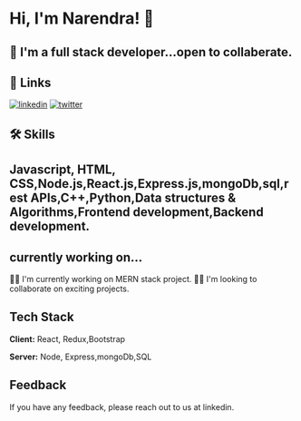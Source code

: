 
# Hi, I'm Narendra! 👋


## 🚀 I'm a full stack developer...open to collaberate.


## 🔗 Links
<!-- [![portfolio](https://img.shields.io/badge/my_portfolio-000?style=for-the-badge&logo=ko-fi&logoColor=white)](https://katherinempeterson.com/) -->
[![linkedin](https://img.shields.io/badge/linkedin-0A66C2?style=for-the-badge&logo=linkedin&logoColor=white)](https://linkedin.com/in/narendra-chaudhary-8ba622168)
[![twitter](https://img.shields.io/badge/instagram-1DA1F2?style=for-the-badge&logo=instagram&logoColor=white)](https://www.instagram.com/narendrachaudhary5950/)


## 🛠 Skills
## Javascript, HTML, CSS,Node.js,React.js,Express.js,mongoDb,sql,rest APIs,C++,Python,Data structures & Algorithms,Frontend development,Backend development.


## currently working on...
👩‍💻 I'm currently working on MERN stack project.
👯‍♀️ I'm looking to collaborate on exciting projects.






## Tech Stack

**Client:** React, Redux,Bootstrap

**Server:** Node, Express,mongoDb,SQL


## Feedback

If you have any feedback, please reach out to us at linkedin.


